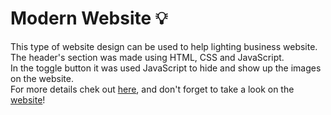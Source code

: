 # Modern Website 💡
This type of website design can be used to help lighting business website. The header's section was made using HTML, CSS and JavaScript. 
<br>In the toggle button it was used JavaScript to hide and show up the images on the website.
<br>
For more details chek out [here](https://github.com/luizaluz29/modern-website), and don't forget to take a look on the [website](luizaluz29.github.io/modern-website/)!
